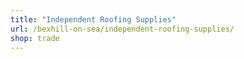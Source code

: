 ```yaml
---
title: "Independent Roofing Supplies"
url: /bexhill-on-sea/independent-roofing-supplies/
shop: trade
---
```

